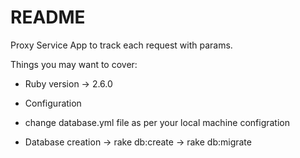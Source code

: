 # README

Proxy Service App to track each request with params.

Things you may want to cover:

* Ruby version
 -> 2.6.0

* Configuration
 - change database.yml file as per your local machine configration

* Database creation
  -> rake db:create
  -> rake db:migrate

